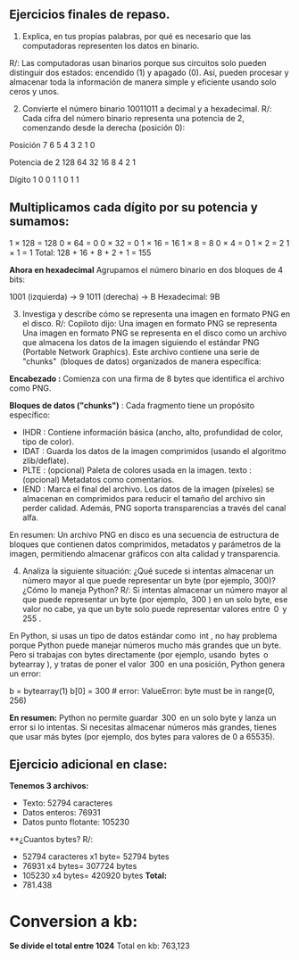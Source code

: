 ## Ejercicios finales de repaso.
1. Explica, en tus propias palabras, por qué es necesario que las computadoras representen los datos en binario.

R/: Las computadoras usan binarios porque sus circuitos solo pueden distinguir dos estados: encendido (1) y apagado (0). Así, pueden procesar y almacenar toda la información de manera simple y eficiente usando solo ceros y unos.

2. Convierte el número binario 10011011 a decimal y a hexadecimal.
R/: Cada cifra del número binario representa una potencia de 2, comenzando desde la derecha (posición 0):

Posición	7	6	5	4	3	2	1	0

Potencia de 2	128	64	32	16	8	4	2	1

Dígito	1	0	0	1	1	0	1	1

## Multiplicamos cada dígito por su potencia y sumamos:

1 × 128 = 128
0 × 64 = 0
0 × 32 = 0
1 × 16 = 16
1 × 8 = 8
0 × 4 = 0
1 × 2 = 2
1 × 1 = 1
Total: 128 + 16 + 8 + 2 + 1 = 155

**Ahora en hexadecimal** 
Agrupamos el número binario en dos bloques de 4 bits:

1001 (izquierda) → 9
1011 (derecha) → B
Hexadecimal: 9B

3. Investiga y describe cómo se representa una imagen en formato PNG en el disco.
R/: Copiloto dijo: Una imagen en formato PNG se representa
Una imagen en formato PNG se representa en el disco como un archivo que almacena los datos de la imagen siguiendo el estándar PNG (Portable Network Graphics). Este archivo contiene una serie de  "chunks"  (bloques de datos) organizados de manera específica:

**Encabezado :** Comienza con una firma de 8 bytes que identifica el archivo como PNG.

**Bloques de datos ("chunks")** : Cada fragmento tiene un propósito específico:
- IHDR : Contiene información básica (ancho, alto, profundidad de color, tipo de color).
- IDAT : Guarda los datos de la imagen comprimidos (usando el algoritmo zlib/deflate).
- PLTE : (opcional) Paleta de colores usada en la imagen.
texto : (opcional) Metadatos como comentarios.
- IEND : Marca el final del archivo.
Los datos de la imagen (píxeles) se almacenan en comprimidos para reducir el tamaño del archivo sin perder calidad. Además, PNG soporta transparencias a través del canal alfa.

En resumen: Un archivo PNG en disco es una secuencia de estructura de bloques que contienen datos comprimidos, metadatos y parámetros de la imagen, permitiendo almacenar gráficos con alta calidad y transparencia.

4. Analiza la siguiente situación: ¿Qué sucede si intentas almacenar un número mayor al que puede representar un byte (por ejemplo, 300)? ¿Cómo lo maneja Python?
R/: Si intentas almacenar un número mayor al que puede representar un byte (por ejemplo,  300 ) en un solo byte, ese valor no cabe, ya que un byte solo puede representar valores entre  0  y  255 .

En Python, si usas un tipo de datos estándar como  int , no hay problema porque Python puede manejar números mucho más grandes que un byte. Pero si trabajas con bytes directamente (por ejemplo, usando  bytes  o  bytearray ), y tratas de poner el valor  300  en una posición, Python genera un error:

b = bytearray(1)
b[0] = 300  # error: ValueError: byte must be in range(0, 256)

**En resumen:**
Python no permite guardar  300  en un solo byte y lanza un error si lo intentas. Si necesitas almacenar números más grandes, tienes que usar más bytes (por ejemplo, dos bytes para valores de 0 a 65535).

## Ejercicio adicional en clase:

**Tenemos 3 archivos:**
- Texto: 52794 caracteres
- Datos enteros: 76931
- Datos punto flotante: 105230

**¿Cuantos bytes?
R/: 
- 52794 caracteres x1 byte= 52794 bytes
- 76931 x4 bytes= 307724 bytes
- 105230 x4 bytes= 420920 bytes
**Total:** 
- 781.438
# Conversion a kb:
**Se divide el total entre 1024**
Total en kb: 763,123